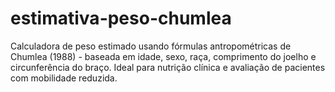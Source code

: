 # estimativa-peso-chumlea
Calculadora de peso estimado usando fórmulas antropométricas de Chumlea (1988) - baseada em idade, sexo, raça, comprimento do joelho e circunferência do braço. Ideal para nutrição clínica e avaliação de pacientes com mobilidade reduzida.
